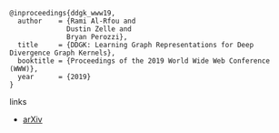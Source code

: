 
```
@inproceedings{ddgk_www19,
  author    = {Rami Al-Rfou and
              Dustin Zelle and
              Bryan Perozzi},
  title     = {DDGK: Learning Graph Representations for Deep Divergence Graph Kernels},
  booktitle = {Proceedings of the 2019 World Wide Web Conference (WWW)},
  year      = {2019}
}
```

links
- [arXiv](https://arxiv.org/abs/1904.09671)
